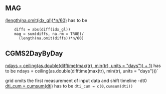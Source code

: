## MAG

[(length(na.omit(idx_gl))*n/60)](https://github.com/irinagain/iglu/blob/82e4d1a39901847881d5402d1ac61b3e678d2a5e/R/mag.R#L60) has to be 
```
    diffs = abs(diff(idx_gl))
    mag = sum(diffs, na.rm = TRUE)/
      (length(na.omit(diffs))*n/60)
```

## CGMS2DayByDay

[ndays = ceiling(as.double(difftime(max(tr), min(tr), units = "days")) + 1)](https://github.com/irinagain/iglu/blob/82e4d1a39901847881d5402d1ac61b3e678d2a5e/R/utils.R#L208) has to be ndays = ceiling(as.double(difftime(max(tr), min(tr), units = "days")))`


grid omits the first measurement of input data and shift timeline -dt0
[dti_cum = cumsum(dti)](https://github.com/irinagain/iglu/blob/82e4d1a39901847881d5402d1ac61b3e678d2a5e/R/utils.R#L210C13-L210C19) has to be `dti_cum = c(0,cumsum(dti))`

